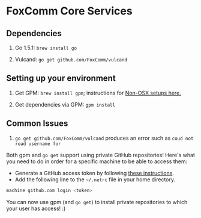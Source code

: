 # FoxComm Core Services

## Dependencies

1. Go 1.5.1: `brew install go`

2. Vulcand: `go get github.com/FoxComm/vulcand`

## Setting up your environment

1. Get GPM: `brew install gpm`; instructions for [Non-OSX setups here.](https://github.com/pote/gpm)

2. Get dependencies via GPM: `gpm install`  

## Common Issues

1. `go get github.com/FoxComm/vulcand` produces an error such as `coud not read username for`

Both gpm and `go get` support using private GitHub repositories! Here's what you need to do in order for a specific machine to be able to access them:

* Generate a GitHub access token by following [these instructions](https://help.github.com/articles/creating-an-access-token-for-command-line-use/).
* Add the following line to the `~/.netrc` file in your home directory.

```bash
machine github.com login <token>
```

You can now use gpm (and `go get`) to install private repositories to which your user has access! :)


